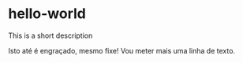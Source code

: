 # hello-world
This is a short description

Isto até é engraçado, mesmo fixe!
Vou meter mais uma linha de texto.
